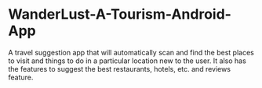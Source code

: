 # WanderLust-A-Tourism-Android-App
A travel suggestion app that will automatically scan and find the best places to visit and things to do in a particular location new to the user. It also has the features to suggest the best restaurants, hotels, etc. and reviews feature.
